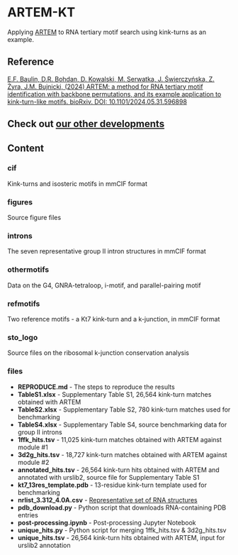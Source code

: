 # ARTEM-KT

Applying [ARTEM](https://github.com/david-bogdan-r/ARTEM) to RNA tertiary motif search using kink-turns as an example.

## Reference

[E.F. Baulin, D.R. Bohdan, D. Kowalski, M. Serwatka, J. Świerczyńska, Z. Żyra, J.M. Bujnicki, (2024) ARTEM: a method for RNA tertiary motif identification with backbone permutations, and its example application to kink-turn-like motifs. bioRxiv. DOI: 10.1101/2024.05.31.596898](https://doi.org/10.1101/2024.05.31.596898)

## Check out [our other developments](https://github.com/febos/wiki)

## Content 

### cif

Kink-turns and isosteric motifs in mmCIF format

### figures

Source figure files

### introns

The seven representative group II intron structures in mmCIF format

### othermotifs

Data on the G4, GNRA-tetraloop, i-motif, and parallel-pairing motif

### refmotifs

Two reference motifs - a Kt7 kink-turn and a k-junction, in mmCIF format

### sto_logo

Source files on the ribosomal k-junction conservation analysis

### files

- **REPRODUCE.md** - The steps to reproduce the results
- **TableS1.xlsx** - Supplementary Table S1, 26,564 kink-turn matches obtained with ARTEM 
- **TableS2.xlsx** - Supplementary Table S2, 780 kink-turn matches used for benchmarking
- **TableS4.xlsx** - Supplementary Table S4, source benchmarking data for group II introns
- **1ffk_hits.tsv** - 11,025 kink-turn matches obtained with ARTEM against module #1
- **3d2g_hits.tsv** - 18,727 kink-turn matches obtained with ARTEM against module #2
- **annotated_hits.tsv** - 26,564 kink-turn hits obtained with ARTEM and annotated with urslib2, source file for Supplementary Table S1
- **kt7_13res_template.pdb** - 13-residue kink-turn template used for benchmarking
- **nrlist_3.312_4.0A.csv** - [Representative set of RNA structures](http://rna.bgsu.edu/rna3dhub/nrlist/release/3.312)
- **pdb_download.py** - Python script that downloads RNA-containing PDB entries
- **post-processing.ipynb** - Post-processing Jupyter Notebook
- **unique_hits.py** - Python script for merging 1ffk_hits.tsv & 3d2g_hits.tsv
- **unique_hits.tsv** - 26,564 kink-turn hits obtained with ARTEM, input for urslib2 annotation



